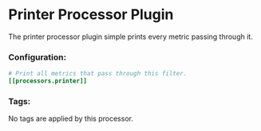 # Printer Processor Plugin

The printer processor plugin simple prints every metric passing through it.

### Configuration:

```toml
# Print all metrics that pass through this filter.
[[processors.printer]]
```

### Tags:

No tags are applied by this processor.